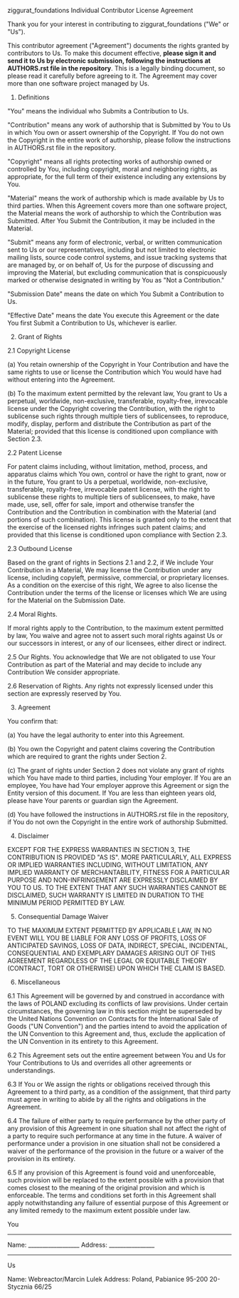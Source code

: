 ziggurat_foundations Individual Contributor License Agreement

Thank you for your interest in contributing to ziggurat_foundations ("We" or "Us").

This contributor agreement ("Agreement") documents the rights granted by contributors to Us. 
To make this document effective, **please sign it and send it to Us by electronic submission, 
following the instructions at AUTHORS.rst file in the repository**. 
This is a legally binding document, so please read it carefully before agreeing to it. 
The Agreement may cover more than one software project managed by Us.

1. Definitions

"You" means the individual who Submits a Contribution to Us.

"Contribution" means any work of authorship that is Submitted by You to Us in which 
You own or assert ownership of the Copyright. If You do not own the Copyright in the entire 
work of authorship, please follow the instructions in AUTHORS.rst file in the repository.

"Copyright" means all rights protecting works of authorship owned or controlled by You, 
including copyright, moral and neighboring rights, as appropriate, for the full term of 
their existence including any extensions by You.

"Material" means the work of authorship which is made available by Us to third parties. 
When this Agreement covers more than one software project, the Material means the work of 
authorship to which the Contribution was Submitted. After You Submit the Contribution, 
it may be included in the Material.

"Submit" means any form of electronic, verbal, or written communication sent to Us or our 
representatives, including but not limited to electronic mailing lists, source code 
control systems, and issue tracking systems that are managed by, or on behalf of, Us for 
the purpose of discussing and improving the Material, but excluding communication that 
is conspicuously marked or otherwise designated in writing by You as "Not a Contribution."

"Submission Date" means the date on which You Submit a Contribution to Us.

"Effective Date" means the date You execute this Agreement or 
the date You first Submit a Contribution to Us, whichever is earlier.

2. Grant of Rights

2.1 Copyright License

(a) You retain ownership of the Copyright in Your Contribution and have the same rights to use or 
license the Contribution which You would have had without entering into the Agreement.

(b) To the maximum extent permitted by the relevant law, You grant to Us a perpetual, 
worldwide, non-exclusive, transferable, royalty-free, irrevocable license under the 
Copyright covering the Contribution, with the right to sublicense such rights through 
multiple tiers of sublicensees, to reproduce, modify, display, perform and distribute 
the Contribution as part of the Material; provided that this license is conditioned upon 
compliance with Section 2.3.

2.2 Patent License

For patent claims including, without limitation, method, process, and apparatus 
claims which You own, control or have the right to grant, now or in the future, You grant to Us 
a perpetual, worldwide, non-exclusive, transferable, royalty-free, irrevocable patent license, 
with the right to sublicense these rights to multiple tiers of sublicensees, to make, have made, 
use, sell, offer for sale, import and otherwise transfer the Contribution and the Contribution 
in combination with the Material (and portions of such combination). This license is granted 
only to the extent that the exercise of the licensed rights infringes such patent claims; 
and provided that this license is conditioned upon compliance with Section 2.3.

2.3 Outbound License

Based on the grant of rights in Sections 2.1 and 2.2, if We include Your Contribution in a 
Material, We may license the Contribution under any license, including copyleft, permissive, 
commercial, or proprietary licenses. As a condition on the exercise of this right, 
We agree to also license the Contribution under the terms of the license or licenses which 
We are using for the Material on the Submission Date.

2.4 Moral Rights. 

If moral rights apply to the Contribution, to the maximum extent permitted by law, 
You waive and agree not to assert such moral rights against Us or our successors in interest, 
or any of our licensees, either direct or indirect.

2.5 Our Rights. You acknowledge that We are not obligated to use Your Contribution as part of 
the Material and may decide to include any Contribution We consider appropriate.

2.6 Reservation of Rights. Any rights not expressly licensed under this section are 
expressly reserved by You.

3. Agreement

You confirm that:

(a) You have the legal authority to enter into this Agreement.

(b) You own the Copyright and patent claims covering the Contribution
    which are required to grant the rights under Section 2.

(c) The grant of rights under Section 2 does not violate any grant of rights which 
    You have made to third parties, including Your employer. 
    If You are an employee, You have had Your employer approve this Agreement or 
    sign the Entity version of this document. If You are less than eighteen years old, 
    please have Your parents or guardian sign the Agreement.

(d) You have followed the instructions in AUTHORS.rst file in the repository, 
if You do not own the Copyright in the entire work of authorship Submitted.

4. Disclaimer

EXCEPT FOR THE EXPRESS WARRANTIES IN SECTION 3, THE CONTRIBUTION IS PROVIDED "AS IS". 
MORE PARTICULARLY, ALL EXPRESS OR IMPLIED WARRANTIES INCLUDING, WITHOUT LIMITATION, 
ANY IMPLIED WARRANTY OF MERCHANTABILITY, FITNESS FOR A PARTICULAR PURPOSE AND NON-INFRINGEMENT 
ARE EXPRESSLY DISCLAIMED BY YOU TO US. TO THE EXTENT THAT ANY SUCH WARRANTIES CANNOT BE DISCLAIMED, 
SUCH WARRANTY IS LIMITED IN DURATION TO THE MINIMUM PERIOD PERMITTED BY LAW.

5. Consequential Damage Waiver

TO THE MAXIMUM EXTENT PERMITTED BY APPLICABLE LAW, IN NO EVENT WILL YOU BE LIABLE FOR ANY 
LOSS OF PROFITS, LOSS OF ANTICIPATED SAVINGS, LOSS OF DATA, INDIRECT, SPECIAL, INCIDENTAL, 
CONSEQUENTIAL AND EXEMPLARY DAMAGES ARISING OUT OF THIS AGREEMENT REGARDLESS OF THE LEGAL OR 
EQUITABLE THEORY (CONTRACT, TORT OR OTHERWISE) UPON WHICH THE CLAIM IS BASED.

6. Miscellaneous

6.1 This Agreement will be governed by and construed in accordance with the laws of POLAND 
excluding its conflicts of law provisions. Under certain circumstances, the governing law 
in this section might be superseded by the United Nations Convention on Contracts for the 
International Sale of Goods ("UN Convention") and the parties intend to avoid the application of 
the UN Convention to this Agreement and, thus, exclude the application of the UN Convention 
in its entirety to this Agreement.

6.2 This Agreement sets out the entire agreement between You and Us for Your Contributions to 
Us and overrides all other agreements or understandings.

6.3 If You or We assign the rights or obligations received through this Agreement to a third party, 
as a condition of the assignment, that third party must agree in writing to abide by all the rights 
and obligations in the Agreement.

6.4 The failure of either party to require performance by the other party of any provision of this 
Agreement in one situation shall not affect the right of a party to require such performance 
at any time in the future. A waiver of performance under a provision in one situation shall not be 
considered a waiver of the performance of the provision in the future or a waiver 
of the provision in its entirety.

6.5 If any provision of this Agreement is found void and unenforceable, such provision will 
be replaced to the extent possible with a provision that comes closest to the meaning of the 
original provision and which is enforceable. The terms and conditions set forth in this 
Agreement shall apply notwithstanding any failure of essential purpose of this Agreement or 
any limited remedy to the maximum extent possible under law.

You
________________________
Name: __________________
Address: ________________
________________________

Us

Name: Webreactor/Marcin Lulek
Address: Poland,
         Pabianice 95-200
         20-Stycznia 66/25
